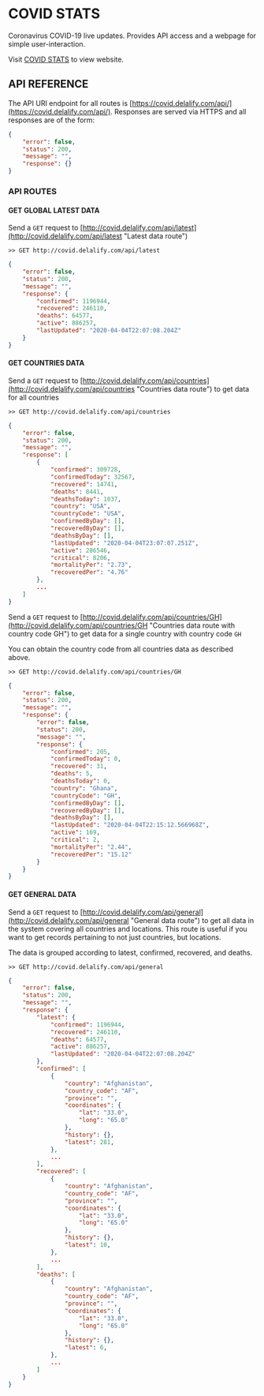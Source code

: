 # COVID STATS

Coronavirus COVID-19 live updates. Provides API access and a webpage for simple user-interaction.

Visit [COVID STATS](https://covid.delalify.com/) to view website.

## API REFERENCE

The API URI endpoint for all routes is [https://covid.delalify.com/api/](https://covid.delalify.com/api/). Responses are served via HTTPS and all responses are of the form:

```json
{
	"error": false,
	"status": 200,
	"message": "",
	"response": {}
}
```

### API ROUTES

#### GET GLOBAL LATEST DATA

Send a `GET` request to [http://covid.delalify.com/api/latest](http://covid.delalify.com/api/latest "Latest data route")

`>> GET http://covid.delalify.com/api/latest`
```json
{
	"error": false,
	"status": 200,
	"message": "",
	"response": {
		"confirmed": 1196944,
		"recovered": 246110,
		"deaths": 64577,
		"active": 886257,
		"lastUpdated": "2020-04-04T22:07:08.204Z"
	}
}
```

#### GET COUNTRIES DATA

Send a `GET` request to [http://covid.delalify.com/api/countries](http://covid.delalify.com/api/countries "Countries data route") to get data for all countries

`>> GET http://covid.delalify.com/api/countries`
```json
{
	"error": false,
	"status": 200,
	"message": "",
	"response": [
		{
			"confirmed": 309728,
			"confirmedToday": 32567,
			"recovered": 14741,
			"deaths": 8441,
			"deathsToday": 1037,
			"country": "USA",
			"countryCode": "USA",
			"confirmedByDay": [],
			"recoveredByDay": [],
			"deathsByDay": [],
			"lastUpdated": "2020-04-04T23:07:07.251Z",
			"active": 286546,
			"critical": 8206,
			"mortalityPer": "2.73",
			"recoveredPer": "4.76"
		},
		...
	]
}
```

Send a `GET` request to [http://covid.delalify.com/api/countries/GH](http://covid.delalify.com/api/countries/GH "Countries data route with country code GH") to get data for a single country with country code `GH`

You can obtain the country code from all countries data as described above.

`>> GET http://covid.delalify.com/api/countries/GH`
```json
{
	"error": false,
	"status": 200,
	"message": "",
	"response": {
		"error": false,
		"status": 200,
		"message": "",
		"response": {
			"confirmed": 205,
			"confirmedToday": 0,
			"recovered": 31,
			"deaths": 5,
			"deathsToday": 0,
			"country": "Ghana",
			"countryCode": "GH",
			"confirmedByDay": [],
			"recoveredByDay": [],
			"deathsByDay": [],
			"lastUpdated": "2020-04-04T22:15:12.566968Z",
			"active": 169,
			"critical": 2,
			"mortalityPer": "2.44",
			"recoveredPer": "15.12"
		}
	}
}
```

#### GET GENERAL DATA

Send a `GET` request to [http://covid.delalify.com/api/general](http://covid.delalify.com/api/general "General data route") to get all data in the system covering all countries and locations. This route is useful if you want to get records pertaining to not just countries, but locations.

The data is grouped according to latest, confirmed, recovered, and deaths.

`>> GET http://covid.delalify.com/api/general`
```json
{
	"error": false,
	"status": 200,
	"message": "",
	"response": {
		"latest": {
			"confirmed": 1196944,
			"recovered": 246110,
			"deaths": 64577,
			"active": 886257,
			"lastUpdated": "2020-04-04T22:07:08.204Z"
		},
		"confirmed": [
			{
				"country": "Afghanistan",
				"country_code": "AF",
				"province": "",
				"coordinates": {
					"lat": "33.0",
					"long": "65.0"
				},
				"history": {},
				"latest": 281,
			},
			...
		],
		"recovered": [
			{
				"country": "Afghanistan",
				"country_code": "AF",
				"province": "",
				"coordinates": {
					"lat": "33.0",
					"long": "65.0"
				},
				"history": {},
				"latest": 10,
			},
			...
		],
		"deaths": [
			{
				"country": "Afghanistan",
				"country_code": "AF",
				"province": "",
				"coordinates": {
					"lat": "33.0",
					"long": "65.0"
				},
				"history": {},
				"latest": 6,
			},
			...
		]
	}
}
```

